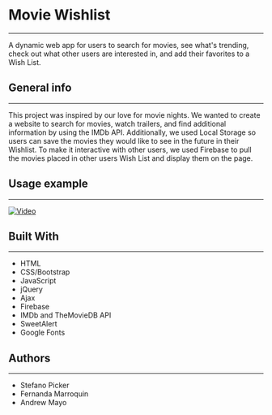 # Movie Wishlist
------
A dynamic web app for users to search for movies, see what's trending, check out what other users are interested in, and add their favorites to a Wish List. 
  
## General info
------
This project was inspired by our love for movie nights. We wanted to create a website to search for movies, watch trailers, and find additional information by using the IMDb API. Additionally, we used Local Storage so users can save the movies they would like to see in the future in their Wishlist. To make it interactive with other users, we used Firebase to pull the movies placed in other users Wish List and display them on the page.

## Usage example
------
[![Video](http://img.youtube.com/vi/lE97BnUCE7w/0.jpg)](http://www.youtube.com/watch?v=lE97BnUCE7w)

## Built With
------
  * HTML
  * CSS/Bootstrap
  * JavaScript
  * jQuery
  * Ajax
  * Firebase
  * IMDb and TheMovieDB API
  * SweetAlert 
  * Google Fonts

## Authors
------
* Stefano Picker
* Fernanda Marroquin
* Andrew Mayo